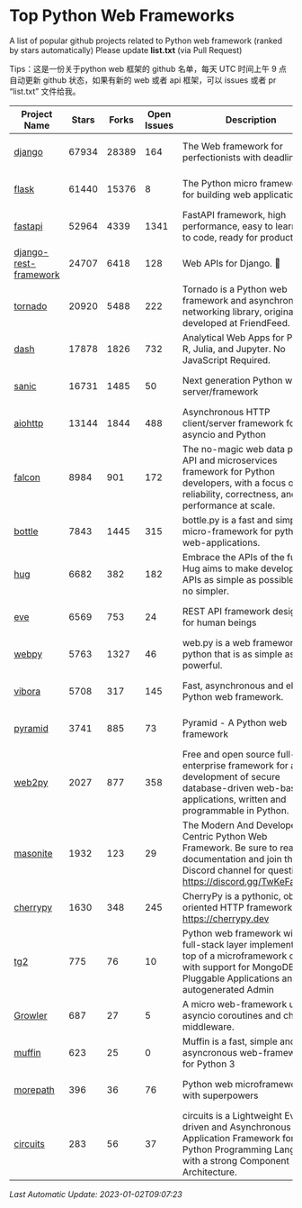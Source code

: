# Top Python Web Frameworks
A list of popular github projects related to Python web framework (ranked by stars automatically)
Please update **list.txt** (via Pull Request)

Tips：这是一份关于python web 框架的 github 名单，每天 UTC 时间上午 9 点自动更新 github 状态，如果有新的 web 或者 api 框架，可以 issues 或者 pr “list.txt” 文件给我。

| Project Name | Stars | Forks | Open Issues | Description | Last Commit |
| ------------ | ----- | ----- | ----------- | ----------- | ----------- |
| [django](https://github.com/django/django) | 67934 | 28389 | 164 | The Web framework for perfectionists with deadlines. | 2023-01-02 07:50:33 |
| [flask](https://github.com/pallets/flask) | 61440 | 15376 | 8 | The Python micro framework for building web applications. | 2022-12-29 17:52:18 |
| [fastapi](https://github.com/tiangolo/fastapi) | 52964 | 4339 | 1341 | FastAPI framework, high performance, easy to learn, fast to code, ready for production | 2022-12-16 20:25:51 |
| [django-rest-framework](https://github.com/encode/django-rest-framework) | 24707 | 6418 | 128 | Web APIs for Django. 🎸 | 2022-12-10 16:50:41 |
| [tornado](https://github.com/tornadoweb/tornado) | 20920 | 5488 | 222 | Tornado is a Python web framework and asynchronous networking library, originally developed at FriendFeed. | 2022-12-27 20:44:17 |
| [dash](https://github.com/plotly/dash) | 17878 | 1826 | 732 | Analytical Web Apps for Python, R, Julia, and Jupyter. No JavaScript Required. | 2022-12-17 15:12:48 |
| [sanic](https://github.com/sanic-org/sanic) | 16731 | 1485 | 50 | Next generation Python web server/framework | Build fast. Run fast. | 2022-12-27 14:50:36 |
| [aiohttp](https://github.com/aio-libs/aiohttp) | 13144 | 1844 | 488 | Asynchronous HTTP client/server framework for asyncio and Python | 2022-12-30 13:42:44 |
| [falcon](https://github.com/falconry/falcon) | 8984 | 901 | 172 | The no-magic web data plane API and microservices framework for Python developers, with a focus on reliability, correctness, and performance at scale. | 2022-12-02 14:57:32 |
| [bottle](https://github.com/bottlepy/bottle) | 7843 | 1445 | 315 | bottle.py is a fast and simple micro-framework for python web-applications. | 2022-09-05 15:24:52 |
| [hug](https://github.com/hugapi/hug) | 6682 | 382 | 182 | Embrace the APIs of the future. Hug aims to make developing APIs as simple as possible, but no simpler. | 2020-08-10 05:07:26 |
| [eve](https://github.com/pyeve/eve) | 6569 | 753 | 24 | REST API framework designed for human beings | 2022-11-10 09:54:26 |
| [webpy](https://github.com/webpy/webpy) | 5763 | 1327 | 46 | web.py is a web framework for python that is as simple as it is powerful.  | 2022-11-22 09:15:21 |
| [vibora](https://github.com/vibora-io/vibora) | 5708 | 317 | 145 | Fast, asynchronous and elegant Python web framework. | 2019-02-11 10:54:12 |
| [pyramid](https://github.com/Pylons/pyramid) | 3741 | 885 | 73 | Pyramid - A Python web framework | 2022-12-31 00:58:19 |
| [web2py](https://github.com/web2py/web2py) | 2027 | 877 | 358 | Free and open source full-stack enterprise framework for agile development of secure database-driven web-based applications, written and programmable in Python. | 2022-12-29 13:56:36 |
| [masonite](https://github.com/MasoniteFramework/masonite) | 1932 | 123 | 29 | The Modern And Developer Centric Python Web Framework. Be sure to read the documentation and join the Discord channel for questions: https://discord.gg/TwKeFahmPZ | 2022-11-05 01:29:29 |
| [cherrypy](https://github.com/cherrypy/cherrypy) | 1630 | 348 | 245 | CherryPy is a pythonic, object-oriented HTTP framework.      https://cherrypy.dev | 2023-01-02 02:34:42 |
| [tg2](https://github.com/TurboGears/tg2) | 775 | 76 | 10 | Python web framework with full-stack layer implemented on top of a microframework core with support for MongoDB, Pluggable Applications and autogenerated Admin | 2022-12-20 18:30:50 |
| [Growler](https://github.com/pyGrowler/Growler) | 687 | 27 | 5 | A micro web-framework using asyncio coroutines and chained middleware. | 2020-03-08 07:51:41 |
| [muffin](https://github.com/klen/muffin) | 623 | 25 | 0 | Muffin is a fast, simple and asyncronous web-framework for Python 3 | 2022-12-27 12:21:12 |
| [morepath](https://github.com/morepath/morepath) | 396 | 36 | 76 | Python web microframework with superpowers | 2022-05-29 18:09:39 |
| [circuits](https://github.com/circuits/circuits) | 283 | 56 | 37 | circuits is a Lightweight Event driven and Asynchronous Application Framework for the Python Programming Language with a strong Component Architecture. | 2022-12-31 16:11:55 |

*Last Automatic Update: 2023-01-02T09:07:23*